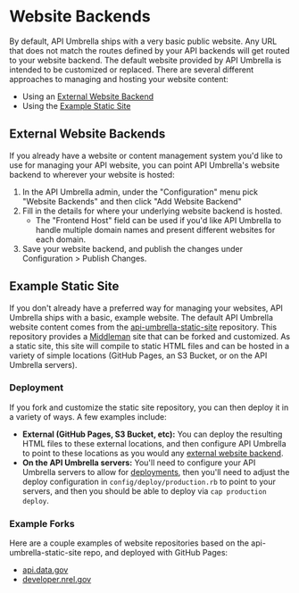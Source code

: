 # Website Backends

By default, API Umbrella ships with a very basic public website. Any URL that does not match the routes defined by your API backends will get routed to your website backend. The default website provided by API Umbrella is intended to be customized or replaced. There are several different approaches to managing and hosting your website content:

- Using an [External Website Backend](#external-website-backends)
- Using the [Example Static Site](#example-static-site)

## External Website Backends

If you already have a website or content management system you'd like to use for managing your API website, you can point API Umbrella's website backend to wherever your website is hosted:

1. In the API Umbrella admin, under the "Configuration" menu pick "Website Backends" and then click "Add Website Backend"
2. Fill in the details for where your underlying website backend is hosted.
   - The "Frontend Host" field can be used if you'd like API Umbrella to handle multiple domain names and present different websites for each domain.
3. Save your website backend, and publish the changes under Configuration > Publish Changes.

## Example Static Site

If you don't already have a preferred way for managing your websites, API Umbrella ships with a basic, example website. The default API Umbrella website content comes from the [api-umbrella-static-site](https://github.com/NREL/api-umbrella-static-site) repository. This repository provides a [Middleman](https://middlemanapp.com) site that can be forked and customized. As a static site, this site will compile to static HTML files and can be hosted in a variety of simple locations (GitHub Pages, an S3 Bucket, or on the API Umbrella servers).

### Deployment

If you fork and customize the static site repository, you can then deploy it in a variety of ways. A few examples include:

- **External (GitHub Pages, S3 Bucket, etc):** You can deploy the resulting HTML files to these external locations, and then configure API Umbrella to point to these locations as you would any [external website backend](#external-website-backends). 
- **On the API Umbrella servers:** You'll need to configure your API Umbrella servers to allow for [deployments](../developer/deploying.html), then you'll need to adjust the deploy configuration in `config/deploy/production.rb` to point to your servers, and then you should be able to deploy via `cap production deploy`.

### Example Forks

Here are a couple examples of website repositories based on the api-umbrella-static-site repo, and deployed with GitHub Pages:

- [api.data.gov](https://github.com/18F/api.data.gov/)
- [developer.nrel.gov](https://github.com/NREL/developer.nrel.gov)
